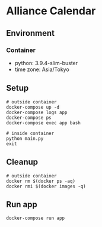 # Alliance Calendar

## Environment

### Container

- python: 3.9.4-slim-buster
- time zone: Asia/Tokyo

## Setup

```shell
# outside container
docker-compose up -d
docker-compose logs app
docker-compose ps
docker-compose exec app bash

# inside container
python main.py
exit
```

## Cleanup

```shell
# outside container 
docker rm $(docker ps -aq)
docker rmi $(docker images -q)
```

## Run app

```shell
docker-compose run app
```
